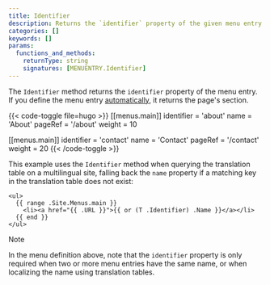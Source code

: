 ```yaml
---
title: Identifier
description: Returns the `identifier` property of the given menu entry.
categories: []
keywords: []
params:
  functions_and_methods:
    returnType: string
    signatures: [MENUENTRY.Identifier]
---
```


The `Identifier` method returns the `identifier` property of the menu entry. If you define the menu entry [automatically], it returns the page's section.

{{< code-toggle file=hugo >}}
[[menus.main]]
identifier = 'about'
name = 'About'
pageRef = '/about'
weight = 10

[[menus.main]]
identifier = 'contact'
name = 'Contact'
pageRef = '/contact'
weight = 20
{{< /code-toggle >}}

This example uses the `Identifier` method when querying the translation table on a multilingual site, falling back the `name` property if a matching key in the translation table does not exist:

```go-html-template
<ul>
  {{ range .Site.Menus.main }}
    <li><a href="{{ .URL }}">{{ or (T .Identifier) .Name }}</a></li>
  {{ end }}
</ul>
```

> [!note]
> In the menu definition above, note that the `identifier` property is only required when two or more menu entries have the same name, or when localizing the name using translation tables.

[automatically]: /content-management/menus/#define-automatically
